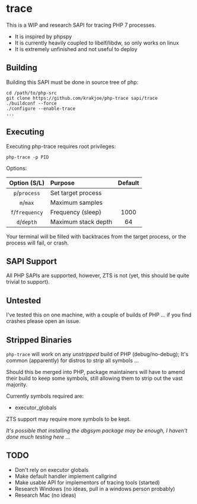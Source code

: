 trace
=====

This is a WIP and research SAPI for tracing PHP 7 processes. 

 * It is inspired by phpspy
 * It is currently heavily coupled to libelf/libdw, so only works on linux
 * It is extremely unfinished and not useful to deploy
 
Building
--------

Building this SAPI must be done in source tree of php:

    cd /path/to/php-src
    git clone https://github.com/krakjoe/php-trace sapi/trace
    ./buildconf --force
    ./configure --enable-trace
    ...
    
Executing
---------

Executing php-trace requires root privileges:

    php-trace -p PID
    
Options:

| Option (S/L)  | Purpose               | Default |
|:-------------:|:----------------------|:-------:|
|`p`/`process`  | Set target process    |         |
|`m`/`max`      | Maximum samples       |         |
|`f`/`frequency`| Frequency (sleep)     | 1000    |
|`d`/`depth`    | Maximum stack depth   | 64      |

Your terminal will be filled with backtraces from the target process, or the process will fail, or crash.

SAPI Support
------------

All PHP SAPIs are supported, however, ZTS is not (yet, this should be quite trivial to support).

Untested
--------

I've tested this on one machine, with a couple of builds of PHP ... if you find crashes please open an issue.

Stripped Binaries
-----------------

`php-trace` will work on any *unstripped* build of PHP (debug/no-debug); It's common (apparently) for distros to strip all symbols ...

Should this be merged into PHP, package maintainers will have to amend their build to keep some symbols, still allowing them to strip out the vast majority.

Currently symbols required are:

  * executor_globals

ZTS support may require more symbols to be kept.

*It's possible that installing the dbgsym package may be enough, I haven't done much testing here ...*

TODO
----

  * Don't rely on executor globals
  * Make default handler implement callgrind
  * Make usable API for implementors of tracing tools (started)
  * Research Windows (no ideas, pull in a windows person probably)
  * Research Mac (no ideas)

